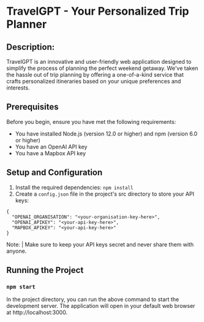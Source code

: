 # TravelGPT - Your Personalized Trip Planner

## Description:

TravelGPT is an innovative and user-friendly web application designed to simplify the process of planning the perfect weekend getaway. We've taken the hassle out of trip planning by offering a one-of-a-kind service that crafts personalized itineraries based on your unique preferences and interests.

## Prerequisites

Before you begin, ensure you have met the following requirements:

- You have installed Node.js (version 12.0 or higher) and npm (version 6.0 or higher)
- You have an OpenAI API key
- You have a Mapbox API key

## Setup and Configuration

1. Install the required dependencies: `npm install`
1. Create a `config.json` file in the project's src directory to store your API keys:

```
{
  "OPENAI_ORGANISATION": "<your-organisation-key-here>",
  "OPENAI_APIKEY": "<your-api-key-here>",
  "MAPBOX_APIKEY": "<your-api-key-here>"
}
```

Note: | Make sure to keep your API keys secret and never share them with anyone.

## Running the Project

### `npm start`

In the project directory, you can run the above command to start the development server. The application will open in your default web browser at http://localhost:3000.
